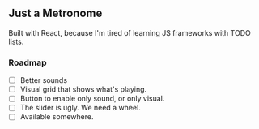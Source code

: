 ## Just a Metronome

Built with React, because I'm tired of learning JS frameworks with TODO lists. 

### Roadmap

- [ ] Better sounds
- [ ] Visual grid that shows what's playing. 
- [ ] Button to enable only sound, or only visual.
- [ ] The slider is ugly. We need a wheel. 
- [ ] Available somewhere. 
